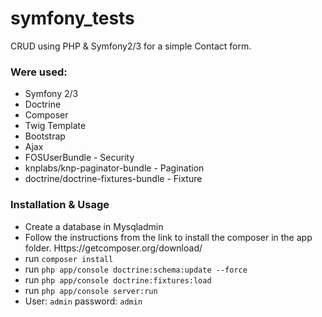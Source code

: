 symfony_tests
=============

CRUD using PHP & Symfony2/3 for a simple Contact form.

### Were used:

- Symfony 2/3
- Doctrine
- Composer
- Twig Template
- Bootstrap
- Ajax
- FOSUserBundle - Security
- knplabs/knp-paginator-bundle - Pagination
- doctrine/doctrine-fixtures-bundle - Fixture


### Installation & Usage

* Create a database in Mysqladmin
* Follow the instructions from the link to install the composer in the app folder. Https://getcomposer.org/download/
* run ``` composer install ```
* run ``` php app/console doctrine:schema:update --force ``` 
* run ``` php app/console doctrine:fixtures:load ```
* run ``` php app/console server:run ``` 
* User: ``` admin ``` password: ``` admin ```


